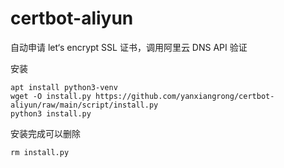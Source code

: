 # certbot-aliyun

自动申请 let‘s encrypt SSL 证书，调用阿里云 DNS API 验证

安装

```shell
apt install python3-venv
wget -O install.py https://github.com/yanxiangrong/certbot-aliyun/raw/main/script/install.py
python3 install.py
```

安装完成可以删除

```shell
rm install.py
```